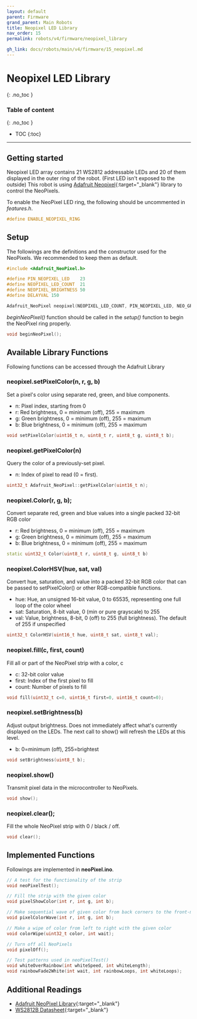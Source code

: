 ```yaml
---
layout: default
parent: Firmware
grand_parent: Main Robots
title: Neopixel LED Library
nav_order: 15
permalink: robots/v4/firmware/neopixel_library

gh_link: docs/robots/main/v4/firmware/15_neopixel.md
---
```


# Neopixel LED Library
{: .no_toc }

### Table of content
{: .no_toc }

- TOC
{:toc}

----
## Getting started

Neopixel LED array contains 21 WS2812 addressable LEDs and 20 of them displayed in the outer ring of the robot. (First LED isn't exposed to the outside) This robot is using [Adafruit Neopixel](https://github.com/adafruit/Adafruit_NeoPixel){:target="_blank"} library to control the NeoPixels.

To enable the NeoPixel LED ring, the following should be uncommented in *features.h*.

```cpp
#define ENABLE_NEOPIXEL_RING
```

## Setup

The followings are the definitions and the constructor used for the NeoPixels. We recommended to keep them as default.

```cpp
#include <Adafruit_NeoPixel.h>

#define PIN_NEOPIXEL_LED    23
#define NEOPIXEL_LED_COUNT  21
#define NEOPIXEL_BRIGHTNESS 50
#define DELAYVAL 150

Adafruit_NeoPixel neopixel(NEOPIXEL_LED_COUNT, PIN_NEOPIXEL_LED, NEO_GRB + NEO_KHZ800);

```

*beginNeoPixel()* function should be called in the *setup()* function to begin the NeoPixel ring properly.

```cpp
void beginNeoPixel();
```


## Available Library Functions

Following functions can be accessed through the Adafruit Library


### neopixel.setPixelColor(n, r, g, b)

Set a pixel's color using separate red, green, and blue components.

- n: Pixel index, starting from 0
- r: Red brightness, 0 = minimum (off), 255 = maximum
- g: Green brightness, 0 = minimum (off), 255 = maximum
- b: Blue brightness, 0 = minimum (off), 255 = maximum

```cpp
void setPixelColor(uint16_t n, uint8_t r, uint8_t g, uint8_t b);
```

### neopixel.getPixelColor(n)

Query the color of a previously-set pixel.

- n: Index of pixel to read (0 = first).

```cpp
uint32_t Adafruit_NeoPixel::getPixelColor(uint16_t n);

```

### neopixel.Color(r, g, b);

Convert separate red, green and blue values into a single packed 32-bit RGB color

- r: Red brightness, 0 = minimum (off), 255 = maximum
- g: Green brightness, 0 = minimum (off), 255 = maximum
- b: Blue brightness, 0 = minimum (off), 255 = maximum

```cpp
static uint32_t Color(uint8_t r, uint8_t g, uint8_t b)
```

###  neopixel.ColorHSV(hue, sat, val)

Convert hue, saturation, and value into a packed 32-bit RGB color that can be passed to setPixelColor() or other RGB-compatible functions.

- hue:  Hue, an unsigned 16-bit value, 0 to 65535, representing one full loop of the color wheel
- sat:  Saturation, 8-bit value, 0 (min or pure grayscale) to 255
- val:  Value, brightness, 8-bit, 0 (off) to 255 (full brightness). The default of 255 if unspecified

```cpp
uint32_t ColorHSV(uint16_t hue, uint8_t sat, uint8_t val);
```

### neopixel.fill(c, first, count)

Fill all or part of the NeoPixel strip with a color, c

- c: 32-bit color value
- first: Index of the first pixel to fill
- count: Number of pixels to fill

```cpp
void fill(uint32_t c=0, uint16_t first=0, uint16_t count=0);
```

### neopixel.setBrightness(b)

Adjust output brightness. Does not immediately affect what's currently displayed on the LEDs. The next call to show() will refresh the LEDs at this level.

- b: 0=minimum (off), 255=brightest

```cpp
void setBrightness(uint8_t b);
```

### neopixel.show()

Transmit pixel data in the microcontroller to NeoPixels.

```cpp
void show();
```

### neopixel.clear();
Fill the whole NeoPixel strip with 0 / black / off.

```cpp
void clear();
```


## Implemented Functions

Followings are implemented in **neoPixel.ino**.

```cpp
// A test for the functionality of the strip
void neoPixelTest();

// Fill the strip with the given color
void pixelShowColor(int r, int g, int b);

// Make sequential wave of given color from back corners to the front-mid.
void pixelColorWave(int r, int g, int b);

// Make a wipe of color from left to right with the given color
void colorWipe(uint32_t color, int wait);

// Turn off all NeoPixels
void pixelOff();

// Test patterns used in neoPixelTest()
void whiteOverRainbow(int whiteSpeed, int whiteLength);
void rainbowFade2White(int wait, int rainbowLoops, int whiteLoops);
```

## Additional Readings

- [Adafruit NeoPixel Library](https://github.com/adafruit/Adafruit_NeoPixel){:target="_blank"}
- [WS2812B Datasheet](https://cdn-shop.adafruit.com/datasheets/WS2812B.pdf){:target="_blank"}
